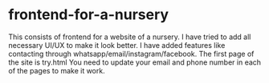 # frontend-for-a-nursery
This consists of frontend for a website of a nursery.
 I have tried to add all necessary UI/UX to make it look better.
 I have added features like contacting through whatsapp/email/instagram/facebook.
The first page of the site is try.html
You need to update your email and phone number in each of the pages to make it work.
